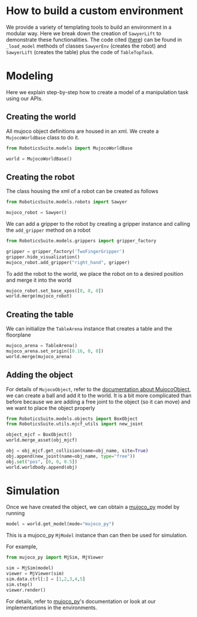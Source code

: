 # How to build a custom environment
We provide a variety of templating tools to build an environment in a modular way. Here we break down the creation of `SawyerLift` to demonstrate these functionalities. The code cited ([here](RoboticsSuite/environments/sawyer_lift.py#L138)) can be found in `_load_model` methods of classes `SawyerEnv` (creates the robot) and `SawyerLift` (creates the table) plus the code of `TableTopTask`.

# Modeling
Here we explain step-by-step how to create a model of a manipulation task using our APIs.

## Creating the world
All mujoco object definitions are housed in an xml. We create a `MujocoWorldBase` class to do it.
```python
from RoboticsSuite.models import MujocoWorldBase

world = MujocoWorldBase()
```

## Creating the robot
The class housing the xml of a robot can be created as follows
```python
from RoboticsSuite.models.robots import Sawyer

mujoco_robot = Sawyer()
```

We can add a gripper to the robot by creating a gripper instance and calling the `add_gripper` method on a robot
```python
from RoboticsSuite.models.grippers import gripper_factory

gripper = gripper_factory('TwoFingerGripper')
gripper.hide_visualization()
mujoco_robot.add_gripper("right_hand", gripper)
```

To add the robot to the world, we place the robot on to a desired position and merge it into the world
```python
mujoco_robot.set_base_xpos([0, 0, 0])
world.merge(mujoco_robot)
```

## Creating the table
We can initialize the `TableArena` instance that creates a table and the floorplane
```python
mujoco_arena = TableArena()
mujoco_arena.set_origin([0.16, 0, 0])
world.merge(mujoco_arena)
```

## Adding the object
For details of `MujocoObject`, refer to the [documentation about MujocoObject](objects.md), we can create a ball and add it to the world. It is a bit more complicated than before because we are adding a free joint to the object (so it can move) and we want to place the object properly
```python
from RoboticsSuite.models.objects import BoxObject
from RoboticsSuite.utils.mjcf_utils import new_joint

object_mjcf = BoxObject()
world.merge_asset(obj_mjcf)

obj = obj_mjcf.get_collision(name=obj_name, site=True)
obj.append(new_joint(name=obj_name, type="free"))
obj.set("pos", [0, 0, 0.5])
world.worldbody.append(obj)
```

# Simulation
Once we have created the object, we can obtain a [mujoco_py](https://github.com/openai/mujoco-py) model by running
```python
model = world.get_model(mode="mujoco_py")
```
This is a mujoco_py `MjModel` instance than can then be used for simulation.

For example, 
```python
from mujoco_py import MjSim, MjViewer

sim = MjSim(model)
viewer = MjViewer(sim)
sim.data.ctrl[:] = [1,2,3,4,5]
sim.step()
viewer.render()
```

For details, refer to [mujoco_py](https://github.com/openai/mujoco-py)'s documentation or look at our implementations in the environments.
